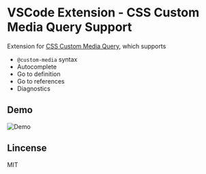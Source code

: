 # VSCode Extension - CSS Custom Media Query Support

Extension for [CSS Custom Media Query](https://www.w3.org/TR/mediaqueries-5/#custom-mq), which supports

- `@custom-media` syntax
- Autocomplete
- Go to definition
- Go to references
- Diagnostics

## Demo

![Demo](https://github.com/user-attachments/assets/29fffe20-18e9-4912-9b95-87779a8ebb45)

## Lincense

MIT
